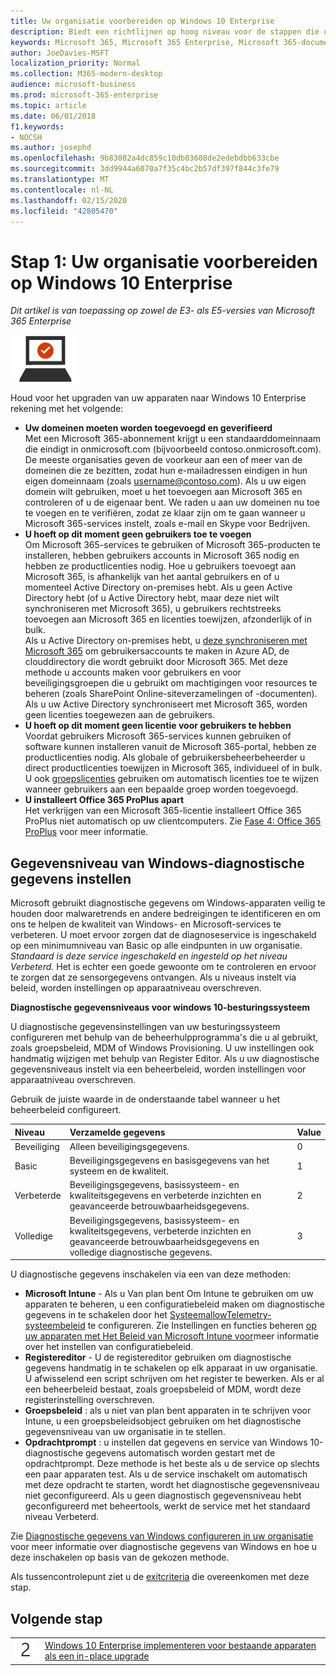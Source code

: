 ```yaml
---
title: Uw organisatie voorbereiden op Windows 10 Enterprise
description: Biedt een richtlijnen op hoog niveau voor de stappen die u nodig hebt om Windows 10 Enterprise op pc's te implementeren als onderdeel van Microsoft 365 Enterprise.
keywords: Microsoft 365, Microsoft 365 Enterprise, Microsoft 365-documentatie, Windows 10 Enterprise, implementatie
author: JoeDavies-MSFT
localization_priority: Normal
ms.collection: M365-modern-desktop
audience: microsoft-business
ms.prod: microsoft-365-enterprise
ms.topic: article
ms.date: 06/01/2018
f1.keywords:
- NOCSH
ms.author: josephd
ms.openlocfilehash: 9b83082a4dc859c10db03608de2edebdbb633cbe
ms.sourcegitcommit: 3dd9944a6070a7f35c4bc2b57df397f844c3fe79
ms.translationtype: MT
ms.contentlocale: nl-NL
ms.lasthandoff: 02/15/2020
ms.locfileid: "42805470"
---
```

# <a name="step-1-prepare-your-organization-for-windows-10-enterprise"></a>Stap 1: Uw organisatie voorbereiden op Windows 10 Enterprise

*Dit artikel is van toepassing op zowel de E3- als E5-versies van Microsoft 365 Enterprise*

![Fase 3: Windows 10 Enterprise](../media/deploy-foundation-infrastructure/win10enterprise_icon-small.png)

Houd voor het upgraden van uw apparaten naar Windows 10 Enterprise rekening met het volgende:

- **Uw domeinen moeten worden toegevoegd en geverifieerd** <br>
  Met een Microsoft 365-abonnement krijgt u een standaarddomeinnaam die eindigt in onmicrosoft.com (bijvoorbeeld contoso.onmicrosoft.com). De meeste organisaties geven de voorkeur aan een of meer van de domeinen die ze bezitten, zodat hun e-mailadressen eindigen in hun eigen domeinnaam (zoals username@contoso.com). Als u uw eigen domein wilt gebruiken, moet u het toevoegen aan Microsoft 365 en controleren of u de eigenaar bent. We raden u aan uw domeinen nu toe te voegen en te verifiëren, zodat ze klaar zijn om te gaan wanneer u Microsoft 365-services instelt, zoals e-mail en Skype voor Bedrijven.
- **U hoeft op dit moment geen gebruikers toe te voegen** <br>
  Om Microsoft 365-services te gebruiken of Microsoft 365-producten te installeren, hebben gebruikers accounts in Microsoft 365 nodig en hebben ze productlicenties nodig. Hoe u gebruikers toevoegt aan Microsoft 365, is afhankelijk van het aantal gebruikers en of u momenteel Active Directory on-premises hebt. Als u geen Active Directory hebt (of u Active Directory hebt, maar deze niet wilt synchroniseren met Microsoft 365), u gebruikers rechtstreeks toevoegen aan Microsoft 365 en licenties toewijzen, afzonderlijk of in bulk. <br>
  Als u Active Directory on-premises hebt, u [deze synchroniseren met Microsoft 365](identity-add-user-accounts.md#identity-sync) om gebruikersaccounts te maken in Azure AD, de clouddirectory die wordt gebruikt door Microsoft 365. Met deze methode u accounts maken voor gebruikers en voor beveiligingsgroepen die u gebruikt om machtigingen voor resources te beheren (zoals SharePoint Online-siteverzamelingen of -documenten). Als u uw Active Directory synchroniseert met Microsoft 365, worden geen licenties toegewezen aan de gebruikers.
- **U hoeft op dit moment geen licentie voor gebruikers te hebben** <br>
  Voordat gebruikers Microsoft 365-services kunnen gebruiken of software kunnen installeren vanuit de Microsoft 365-portal, hebben ze productlicenties nodig. Als globale of gebruikersbeheerbeheerder u direct productlicenties toewijzen in Microsoft 365, individueel of in bulk. U ook [groepslicenties](identity-use-group-management.md#identity-group-license) gebruiken om automatisch licenties toe te wijzen wanneer gebruikers aan een bepaalde groep worden toegevoegd. 
- **U installeert Office 365 ProPlus apart** <br>
  Het verkrijgen van een Microsoft 365-licentie installeert Office 365 ProPlus niet automatisch op uw clientcomputers. Zie [Fase 4: Office 365 ProPlus](office365proplus-infrastructure.md) voor meer informatie. 

## <a name="set-windows-diagnostics-data-level"></a>Gegevensniveau van Windows-diagnostische gegevens instellen

Microsoft gebruikt diagnostische gegevens om Windows-apparaten veilig te houden door malwaretrends en andere bedreigingen te identificeren en om ons te helpen de kwaliteit van Windows- en Microsoft-services te verbeteren. U moet ervoor zorgen dat de diagnoseservice is ingeschakeld op een minimumniveau van Basic op alle eindpunten in uw organisatie. *Standaard is deze service ingeschakeld en ingesteld op het niveau Verbeterd.* Het is echter een goede gewoonte om te controleren en ervoor te zorgen dat ze sensorgegevens ontvangen. Als u niveaus instelt via beleid, worden instellingen op apparaatniveau overschreven. 

**Diagnostische gegevensniveaus voor windows 10-besturingssysteem**

U diagnostische gegevensinstellingen van uw besturingssysteem configureren met behulp van de beheerhulpprogramma's die u al gebruikt, zoals groepsbeleid, MDM of Windows Provisioning. U uw instellingen ook handmatig wijzigen met behulp van Register Editor. Als u uw diagnostische gegevensniveaus instelt via een beheerbeleid, worden instellingen voor apparaatniveau overschreven.

Gebruik de juiste waarde in de onderstaande tabel wanneer u het beheerbeleid configureert.

| Niveau | Verzamelde gegevens | Value |
|:--- |:--- |:--- |
| Beveiliging | Alleen beveiligingsgegevens. | 0 |
| Basic | Beveiligingsgegevens en basisgegevens van het systeem en de kwaliteit. | 1 |
| Verbeterde | Beveiligingsgegevens, basissysteem- en kwaliteitsgegevens en verbeterde inzichten en geavanceerde betrouwbaarheidsgegevens. | 2 |
| Volledige | Beveiligingsgegevens, basissysteem- en kwaliteitsgegevens, verbeterde inzichten en geavanceerde betrouwbaarheidsgegevens en volledige diagnostische gegevens. | 3 |

U diagnostische gegevens inschakelen via een van deze methoden:

* **Microsoft Intune** - Als u Van plan bent Om Intune te gebruiken om uw apparaten te beheren, u een configuratiebeleid maken om diagnostische gegevens in te schakelen door het <a href="https://docs.microsoft.com/windows/client-management/mdm/policy-csp-system#system-allowtelemetry" target="blank">SysteemallowTelemetry-systeembeleid</a> te configureren. Zie Instellingen en functies beheren [op uw apparaten met Het Beleid van Microsoft Intune voor](https://aka.ms/intuneconfigpolicies)meer informatie over het instellen van configuratiebeleid.
* **Registereditor** - U de registereditor gebruiken om diagnostische gegevens handmatig in te schakelen op elk apparaat in uw organisatie. U afwisselend een script schrijven om het register te bewerken. Als er al een beheerbeleid bestaat, zoals groepsbeleid of MDM, wordt deze registerinstelling overschreven.
* **Groepsbeleid** : als u niet van plan bent apparaten in te schrijven voor Intune, u een groepsbeleidsobject gebruiken om het diagnostische gegevensniveau van uw organisatie in te stellen.
* **Opdrachtprompt** : u instellen dat gegevens en service van Windows 10-diagnostische gegevens automatisch worden gestart met de opdrachtprompt. Deze methode is het beste als u de service op slechts een paar apparaten test. Als u de service inschakelt om automatisch met deze opdracht te starten, wordt het diagnostische gegevensniveau niet geconfigureerd. Als u geen diagnostisch gegevensniveau hebt geconfigureerd met beheertools, werkt de service met het standaard niveau Verbeterd.

Zie [Diagnostische gegevens van Windows configureren in uw organisatie](https://docs.microsoft.com/windows/configuration/configure-windows-diagnostic-data-in-your-organization) voor meer informatie over diagnostische gegevens van Windows en hoe u deze inschakelen op basis van de gekozen methode.

Als tussencontrolepunt ziet u de [exitcriteria](windows10-exit-criteria.md#crit-windows10-step1) die overeenkomen met deze stap.

## <a name="next-step"></a>Volgende stap

|||
|:-------|:-----|
|![Stap 2](../media/stepnumbers/Step2.png)| [Windows 10 Enterprise implementeren voor bestaande apparaten als een in-place upgrade](windows10-deploy-inplaceupgrade.md) |






